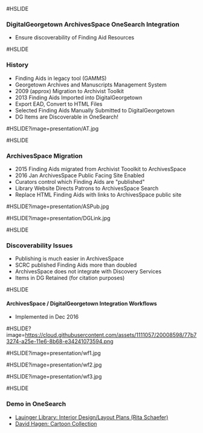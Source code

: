 #HSLIDE
### DigitalGeorgetown ArchivesSpace OneSearch Integration

- Ensure discoverability of Finding Aid Resources

#HSLIDE
### History

- Finding Aids in legacy tool (GAMMS)
 -  Georgetown Archives and Manuscripts Management System <!-- .element: class="fragment" -->
- 2009 (approx) Migration to Archivist Toolkit <!-- .element: class="fragment" -->
- 2013 Finding Aids Imported into DigitalGeorgetown<!-- .element: class="fragment" -->
 - Export EAD, Convert to HTML Files
 - Selected Finding Aids Manually Submitted to DigitalGeorgetown
 - DG Items are Discoverable in OneSearch!
 
#HSLIDE?image=presentation/AT.jpg

#HSLIDE
### ArchivesSpace Migration
 - 2015 Finding Aids migrated from Archivist Tooolkit to ArchivesSpace <!-- .element: class="fragment" -->
 - 2016 Jan ArchivesSpace Public Facing Site Enabled <!-- .element: class="fragment" -->
  - Curators control which Finding Aids are "published"
  - Library Website Directs Patrons to ArchivesSpace Search
  - Replace HTML Finding Aids with links to ArchivesSpace public site
   
#HSLIDE?image=presentation/ASPub.jpg
    
#HSLIDE?image=presentation/DGLink.jpg

#HSLIDE
### Discoverability Issues
- Publishing is much easier in ArchivesSpace
 - SCRC published Finding Aids more than doubled
- ArchivesSpace does not integrate with Discovery Services
- Items in DG Retained (for citation purposes)

#HSLIDE
#### ArchivesSpace / DigitalGeorgetown Integration Workflows
- Implemented in Dec 2016

#HSLIDE?image=https://cloud.githubusercontent.com/assets/1111057/20008598/77b73274-a25e-11e6-8b68-e34241073594.png

#HSLIDE?image=presentation/wf1.jpg

#HSLIDE?image=presentation/wf2.jpg

#HSLIDE?image=presentation/wf3.jpg

#HSLIDE
### Demo in OneSearch    
- <a target="_blank" href="http://gt.summon.serialssolutions.com/#!/search?ho=t&l=en&q=Lauinger%20Library:%20Interior%20Design%2FLayout%20Plans%20(Rita%20Schaefer) ">Lauinger Library: Interior Design/Layout Plans (Rita Schaefer)</a>
- <a target="_blank" href="http://gt.summon.serialssolutions.com/?q=David+Hagen%3A+Cartoon+Collection ">David Hagen: Cartoon Collection</a>